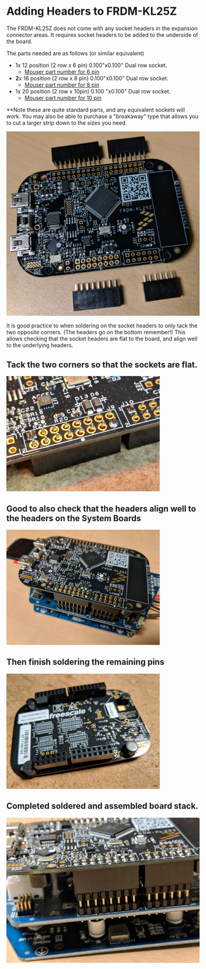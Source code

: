 # Adding Headers to FRDM-KL25Z

The FRDM-KL25Z does not come with any socket headers in the expansion connector areas. It requires socket headers to be added to the underside of the board.

The parts needed are as follows \(or similar equivalent\)

* 1x 12 position \(2 row x 6 pin\) 0.100"x0.100" Dual row socket. 
  * [Mouser part number for 6 pin](https://ca.mouser.com/ProductDetail/3M-Electronic-Solutions-Division/929975-01-06-RK?qs=%2fha2pyFadug3xavb3impxToo7%2bxeZqJc8FDQDpBwxY8fymqYGLk70A%3d%3d) 
* **2**x 16 position \(2 row x 8 pin\) 0.100"x0.100" Dual row socket. 
  * [Mouser part number for 8 pin](https://ca.mouser.com/ProductDetail/3M-Electronic-Solutions-Division/929975-01-08-RK?qs=%2fha2pyFaduh65k0%2bENFIKM0O%2bLwEl%2b0UIf0KCh7NaaF0Lacmigo6kOuIdr4u%2fKbj)
* 1x 20 position \(2 row x 10pin\)  0.100 "x0.100" Dual row socket. 
  * [Mouser part number for 10 pin](https://ca.mouser.com/ProductDetail/3M-Electronic-Solutions-Division/929975-01-10-RK?qs=%2fha2pyFaduh65k0%2bENFIKByEbwIGLi9kanupCElhNNyVcD3udA10fqWc5QcC0FDr)

\*\*Note these are quite standard parts, and any equivalent sockets will work. You may also be able to purchase a "breakaway" type that allows you to cut a larger strip down to the sizes you need.

![](../../../../../.gitbook/assets/IMG_20180103_201733.png)

It is good practice to when soldering on the socket headers to only tack the two opposite corners. \(The headers go on the bottom remember!\) This allows checking that the socket headers are flat to the board, and align well to the underlying headers.

## Tack the two corners so that the sockets are flat.

![](../../../../../.gitbook/assets/IMG_20180103_202804.png)

## Good to also check that the headers align well to the headers on the System Boards

![](../../../../../.gitbook/assets/IMG_20180103_203202.png)

## Then finish soldering the remaining pins

![](../../../../../.gitbook/assets/IMG_20180103_203231.png)

## Completed soldered and assembled board stack.

![](../../../../../.gitbook/assets/IMG_20180103_204312.png)

